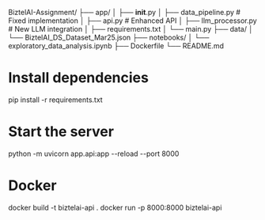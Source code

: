 BiztelAI-Assignment/
├── app/
│   ├── __init__.py
│   ├── data_pipeline.py    # Fixed implementation
│   ├── api.py              # Enhanced API
│   ├── llm_processor.py    # New LLM integration
│   ├── requirements.txt
│   └── main.py
├── data/
│   └── BiztelAI_DS_Dataset_Mar25.json
├── notebooks/
│   └── exploratory_data_analysis.ipynb
├── Dockerfile
└── README.md

# Install dependencies
pip install -r requirements.txt

# Start the server

python -m uvicorn app.api:app --reload --port 8000

# Docker
docker build -t biztelai-api .
docker run -p 8000:8000 biztelai-api